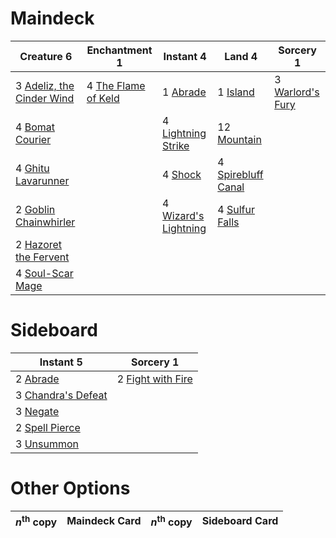 
# Maindeck

|                                             Creature 6                                             |                                        Enchantment 1                                         |                                           Instant 4                                           |                                           Land 4                                            |                                         Sorcery 1                                         |
|----------------------------------------------------------------------------------------------------|----------------------------------------------------------------------------------------------|-----------------------------------------------------------------------------------------------|---------------------------------------------------------------------------------------------|-------------------------------------------------------------------------------------------|
|3 [Adeliz, the Cinder Wind](http://gatherer.wizards.com/Pages/Card/Details.aspx?multiverseid=443078)|4 [The Flame of Keld](http://gatherer.wizards.com/Pages/Card/Details.aspx?multiverseid=443011)|1 [Abrade](http://gatherer.wizards.com/Pages/Card/Details.aspx?multiverseid=430772)            |1 [Island](http://gatherer.wizards.com/Pages/Card/Details.aspx?multiverseid=439602)          |3 [Warlord's Fury](http://gatherer.wizards.com/Pages/Card/Details.aspx?multiverseid=443039)|
|4 [Bomat Courier](http://gatherer.wizards.com/Pages/Card/Details.aspx?multiverseid=417772)          |                                                                                              |4 [Lightning Strike](http://gatherer.wizards.com/Pages/Card/Details.aspx?multiverseid=435303)  |12 [Mountain](http://gatherer.wizards.com/Pages/Card/Details.aspx?multiverseid=439604)       |                                                                                           |
|4 [Ghitu Lavarunner](http://gatherer.wizards.com/Pages/Card/Details.aspx?multiverseid=443015)       |                                                                                              |4 [Shock](http://gatherer.wizards.com/Pages/Card/Details.aspx?multiverseid=None)               |4 [Spirebluff Canal](http://gatherer.wizards.com/Pages/Card/Details.aspx?multiverseid=417822)|                                                                                           |
|2 [Goblin Chainwhirler](http://gatherer.wizards.com/Pages/Card/Details.aspx?multiverseid=443017)    |                                                                                              |4 [Wizard's Lightning](http://gatherer.wizards.com/Pages/Card/Details.aspx?multiverseid=443040)|4 [Sulfur Falls](http://gatherer.wizards.com/Pages/Card/Details.aspx?multiverseid=241987)    |                                                                                           |
|2 [Hazoret the Fervent](http://gatherer.wizards.com/Pages/Card/Details.aspx?multiverseid=429886)    |                                                                                              |                                                                                               |                                                                                             |                                                                                           |
|4 [Soul-Scar Mage](http://gatherer.wizards.com/Pages/Card/Details.aspx?multiverseid=426850)         |                                                                                              |                                                                                               |                                                                                             |                                                                                           |


# Sideboard

|                                          Instant 5                                          |                                         Sorcery 1                                          |
|---------------------------------------------------------------------------------------------|--------------------------------------------------------------------------------------------|
|2 [Abrade](http://gatherer.wizards.com/Pages/Card/Details.aspx?multiverseid=430772)          |2 [Fight with Fire](http://gatherer.wizards.com/Pages/Card/Details.aspx?multiverseid=443007)|
|3 [Chandra's Defeat](http://gatherer.wizards.com/Pages/Card/Details.aspx?multiverseid=430775)|                                                                                            |
|3 [Negate](http://gatherer.wizards.com/Pages/Card/Details.aspx?multiverseid=None)            |                                                                                            |
|2 [Spell Pierce](http://gatherer.wizards.com/Pages/Card/Details.aspx?multiverseid=425876)    |                                                                                            |
|3 [Unsummon](http://gatherer.wizards.com/Pages/Card/Details.aspx?multiverseid=4255)          |                                                                                            |


# Other Options

|*n*<sup>th</sup> copy|Maindeck Card|*n*<sup>th</sup> copy|Sideboard Card|
|---------------------|-------------|---------------------|--------------|

